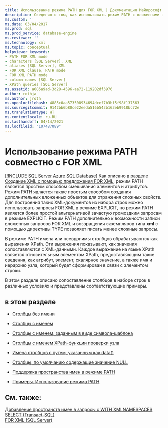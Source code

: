 ```yaml
---
title: Использование режима PATH для FOR XML | Документация Майкрософт
description: Сведения о том, как использовать режим PATH с вложенными запросами FOR XML и директивой TYPE для написания менее сложных запросов, возвращающих экземпляры типа XML.
ms.custom: ''
ms.date: 03/04/2017
ms.prod: sql
ms.prod_service: database-engine
ms.reviewer: ''
ms.technology: xml
ms.topic: conceptual
helpviewer_keywords:
- PATH FOR XML mode
- characters [SQL Server], XML
- aliases [SQL Server], XML
- FOR XML clause, PATH mode
- FOR XML PATH mode
- column names [SQL Server]
- XPath queries [SQL Server]
ms.assetid: a685a9ad-3d28-4596-aa72-119202df3976
author: rothja
ms.author: jroth
ms.openlocfilehash: 4885c0aa573508934694dcef7b3bf5f98f137563
ms.sourcegitcommit: 9142bb6b80ce22eeda516b543b163eb9918bc72e
ms.translationtype: HT
ms.contentlocale: ru-RU
ms.lasthandoff: 04/14/2021
ms.locfileid: "107487089"
---
```

# <a name="use-path-mode-with-for-xml"></a>Использование режима PATH совместно с FOR XML
[!INCLUDE [SQL Server Azure SQL Database](../../includes/applies-to-version/sql-asdb.md)]
  Как описано в разделе [Создание XML с помощью предложения FOR XML](../../relational-databases/xml/for-xml-sql-server.md), режим PATH является простым способом смешивания элементов и атрибутов. Режим PATH является также простым способом создания дополнительных вложенных объектов для отражения сложных свойств. Для построения таких XML-документов из набора строк можно использовать запросы FOR XML в режиме EXPLICIT, но режим PATH является более простой альтернативой зачастую громоздким запросам в режиме EXPLICIT. Режим PATH дополнительно к возможности записи вложенных запросов FOR XML и возвращения экземпляров типа **xml** с помощью директивы TYPE позволяет писать менее сложные запросы.  
  
 В режиме PATH имена или псевдонимы столбцов обрабатываются как выражения XPath. Эти выражения показывают, как значения сопоставляются с XML-данными. Каждое выражение на языке XPath является относительным элементом XPath, предоставляющим такие сведения, как атрибут, элемент, скалярное значение, а также имя и иерархию узла, который будет сформирован в связи с элементом строки.  
  
 В этом разделе описано сопоставление столбцов в наборе строк в различных условиях и представлены соответствующие примеры.  
  
## <a name="in-this-section"></a>в этом разделе  
  
-   [Столбцы без имени](../../relational-databases/xml/columns-without-a-name.md)  
  
-   [Столбцы с именем](../../relational-databases/xml/columns-with-a-name.md)  
  
-   [Столбцы с именем, заданным в виде символа-шаблона](../../relational-databases/xml/columns-with-a-name-specified-as-a-wildcard-character.md)  
  
-   [Столбцы с именем XPath-функции проверки узла](../../relational-databases/xml/columns-with-the-name-of-an-xpath-node-test.md)  
  
-   [Имена столбцов с путем, указанным как data()](../../relational-databases/xml/column-names-with-the-path-specified-as-data.md)  
  
-   [Столбцы, по умолчанию содержащие значение NULL](../../relational-databases/xml/columns-that-contain-a-null-value-by-default.md)  
  
-   [Поддержка пространства имен в режиме PATH](../../relational-databases/xml/namespace-support-in-path-mode.md)  
  
-   [Примеры. Использование режима PATH](../../relational-databases/xml/examples-using-path-mode.md)  
  
## <a name="see-also"></a>См. также:  
 [Добавление пространств имен в запросы с WITH XMLNAMESPACES](../../relational-databases/xml/add-namespaces-to-queries-with-with-xmlnamespaces.md)   
 [SELECT (Transact-SQL)](../../t-sql/queries/select-transact-sql.md)   
 [FOR XML (SQL Server)](../../relational-databases/xml/for-xml-sql-server.md)  
  
  
